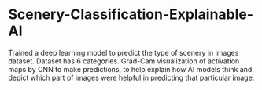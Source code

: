 # Scenery-Classification-Explainable-AI

 Trained a deep learning model to predict the type of scenery in images dataset.
 Dataset has 6 categories.
 Grad-Cam  visualization of activation maps by CNN to make predictions,
 to help explain how AI models think and depict which part of images were helpful in predicting that particular image.


       
